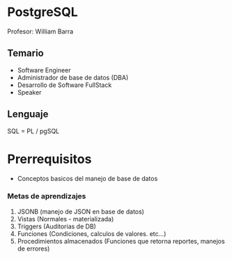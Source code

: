 # PostgreSQL
Profesor: William Barra

## Temario
- Software Engineer
- Administrador de base de datos (DBA)
- Desarrollo de Software FullStack
- Speaker

## Lenguaje

SQL = PL / pgSQL

# Prerrequisitos
- Conceptos basicos del manejo de base de datos

### Metas de aprendizajes
1. JSONB (manejo de JSON en base de datos)
2. Vistas (Normales - materializada)
3. Triggers (Auditorias de DB)
4. Funciones (Condiciones, calculos de valores. etc...)
5. Procedimientos almacenados (Funciones que retorna reportes, manejos de errores) 
